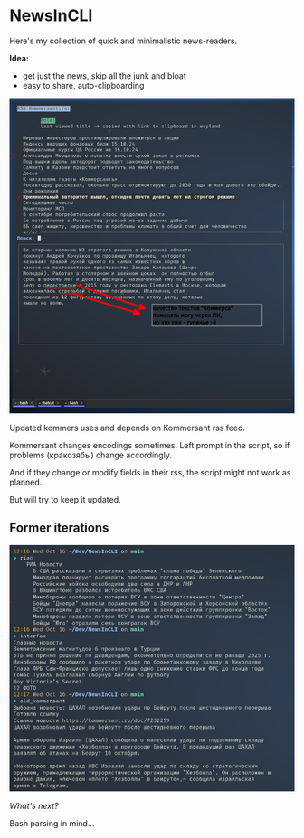 # NewsInCLI

Here's my collection of quick and minimalistic news-readers.

**Idea:**

- get just the news, skip all the junk and bloat
- easy to share, auto-clipboarding

![RSS reader Kommersant.ru](img/kommers.png)

Updated kommers uses and depends on Kommersant rss feed.

Kommersant changes encodings sometimes. Left prompt in the script,
so if problems (кракозябы) change accordingly.

And if they change or modify fields in their rss,
the script might not work as planned.

But will try to keep it updated. 

## Former iterations 

![older mini-script](img/3in1.png)

*What's next?*

Bash parsing in mind...

